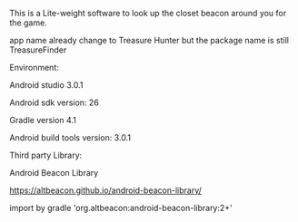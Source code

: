 
This is a Lite-weight software to look up the closet beacon around you for the game.

app name already change to Treasure Hunter but the package name is still TreasureFinder  

Environment:

Android studio 3.0.1

Android sdk version: 26

Gradle version 4.1

Android build tools version: 3.0.1



Third party Library:

Android Beacon Library

https://altbeacon.github.io/android-beacon-library/

import by gradle 'org.altbeacon:android-beacon-library:2+'
